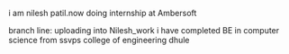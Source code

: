 i am nilesh patil.now doing internship at Ambersoft

branch line: uploading into Nilesh_work
i have completed BE in computer science from ssvps college of engineering dhule
